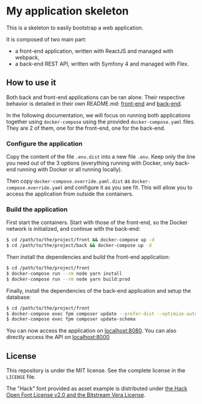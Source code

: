 # My application skeleton

This is a skeleton to easily bootstrap a web application.

It is composed of two main part:
- a front-end application, written with ReactJS and managed with webpack,
- a back-end REST API, written with Symfony 4 and managed with Flex.

## How to use it

Both back and front-end applications can be ran alone. Their respective behavior is detailed in their own README.md:
[front-end](https://github.com/damien-carcel/app-skeleton/blob/master/front/README.md) and [back-end](https://github.com/damien-carcel/app-skeleton/blob/master/back/README.md).

In the following documentation, we will focus on running both applications together using `docker-compose` using the provided `docker-compose.yaml` files. They are 2 of them, one for the front-end, one for the back-end.

### Configure the application

Copy the content of the file `.env.dist` into a new file `.env`. Keep only the line you need out of the 3 options (everything running with Docker, only back-end running with Docker or all running locally).

Then copy `docker-compose.override.yaml.dist` as `docker-compose.override.yaml` and configure it as you see fit. This will allow you to access the application from outside the containers.

### Build the application

First start the containers. Start with those of the front-end, so the Docker network is initialized, and continue with the back-end:
```bash
$ cd /path/to/the/project/front && docker-compose up -d
$ cd /path/to/the/project/back && docker-compose up -d
```

Then install the dependencies and build the front-end application:
```bash
$ cd /path/to/the/project/front
$ docker-compose run --rm node yarn install
$ docker-compose run --rm node yarn build:prod
```

Finally, install the dependencies of the back-end application and setup the database:
```bash
$ cd /path/to/the/project/front
$ docker-compose exec fpm composer update --prefer-dist --optimize-autoloader
$ docker-compose exec fpm composer update-schema
```

You can now access the application on [localhost:8080](http://localhost:8080). You can also directly access the API on [localhost:8000](http://localhost:8000)

## License

This repository is under the MIT license. See the complete license in the `LICENSE` file.

The "Hack" font provided as asset example is distributed under [the Hack Open Font License v2.0 and the Bitstream Vera License](https://github.com/chrissimpkins/Hack/blob/master/LICENSE.md).
